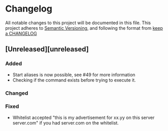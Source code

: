 # Changelog
All notable changes to this project will be documented in this file.
This project adheres to [Semantic Versioning](http://semver.org/), and following the format from [keep a CHANGELOG](http://keepachangelog.com/)

## [Unreleased][unreleased]
### Added
 - Start aliases is now possible, see #49 for more information
 - Checking if the command exists before trying to execute it.
 
### Changed


### Fixed
 - Whitelist accepted "this is my advertisement for xx.yy on this server server.com" if you had server.com on the whitelist.
